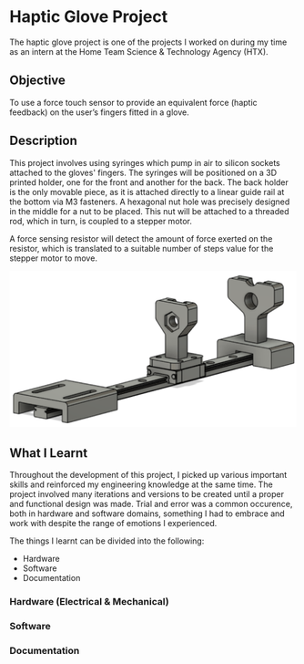 # Haptic Glove Project

The haptic glove project is one of the projects I worked on during my time as an intern at the Home Team Science & Technology Agency (HTX).

## Objective

To use a force touch sensor to provide an equivalent force (haptic feedback) on the user’s fingers fitted in a glove.

## Description

This project involves using syringes which pump in air to silicon sockets attached to the gloves' fingers. The syringes will be positioned on a 3D printed holder, one for the front and another for the back. The back holder is the only movable piece, as it is attached directly to a linear guide rail at the bottom via M3 fasteners. A hexagonal nut hole was precisely designed in the middle for a nut to be placed. This nut will be attached to a threaded rod, which in turn, is coupled to a stepper motor.

A force sensing resistor will detect the amount of force exerted on the resistor, which is translated to a suitable number of steps value for the stepper motor to move.

![Image](syringeMechanismImg.PNG)

## What I Learnt

Throughout the development of this project, I picked up various important skills and reinforced my engineering knowledge at the same time. The project involved many iterations and versions to be created until a proper and functional design was made. Trial and error was a common occurence, both in hardware and software domains, something I had to embrace and work with despite the range of emotions I experienced.

The things I learnt can be divided into the following:

- Hardware
- Software
- Documentation

### Hardware (Electrical & Mechanical)

### Software

### Documentation
